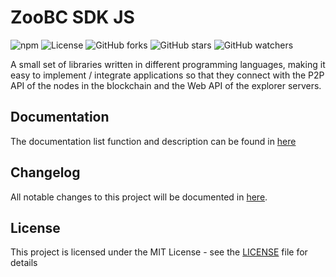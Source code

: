 # ZooBC SDK JS

![npm](https://img.shields.io/npm/v/zoobc-sdk-js.svg)
![License](https://img.shields.io/badge/License-Apache%202.0-blue.svg)
![GitHub forks](https://img.shields.io/github/forks/zoobc/zoobc-sdk-js.svg?label=Forks&style=social)
![GitHub stars](https://img.shields.io/github/stars/zoobc/zoobc-sdk-js.svg?style=social)
![GitHub watchers](https://img.shields.io/github/watchers/zoobc/zoobc-sdk-js.svg?label=Watch&style=social)

A small set of libraries written in different programming languages, making it easy to implement / integrate applications so that they connect with the P2P API of the nodes in the blockchain and the Web API of the explorer servers.

## Documentation

The documentation list function and description can be found in [here]()

## Changelog

All notable changes to this project will be documented in [here](https://github.com/zoobc/zoobc-sdk-js/blob/develop/CHANGELOG.md).

## License

This project is licensed under the MIT License - see the [LICENSE](LICENSE) file for details